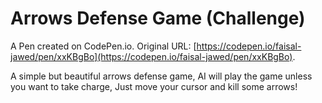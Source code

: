 # Arrows Defense Game (Challenge)

A Pen created on CodePen.io. Original URL: [https://codepen.io/faisal-jawed/pen/xxKBgBo](https://codepen.io/faisal-jawed/pen/xxKBgBo).

A simple but beautiful arrows defense game,
AI will play the game unless you want to take charge,
Just move your cursor and kill some arrows!